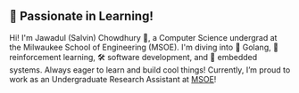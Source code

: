 
## 🚀 Passionate in Learning!
Hi! I'm Jawadul (Salvin) Chowdhury 👋, a Computer Science undergrad at the Milwaukee School of Engineering (MSOE). I'm diving into 🦫 Golang, 🤖 reinforcement learning, 🛠️ software development, and 🔧 embedded systems. Always eager to learn and build cool things! Currently, I’m proud to work as an Undergraduate Research Assistant at [MSOE](https://www.msoe.edu/)!

